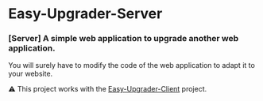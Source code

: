 # Easy-Upgrader-Server
### [Server] A simple web application to upgrade another web application.

You will surely have to modify the code of the web application to adapt it to your website.

⚠️ This project works with the [Easy-Upgrader-Client](https://github.com/Electron-Minecraft-Launcher/Easy-Upgrader-Client) project.